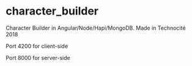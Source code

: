 # character_builder
Character Builder in Angular/Node/Hapi/MongoDB. Made in Technocité 2018

Port 4200 for client-side

Port 8000 for server-side
